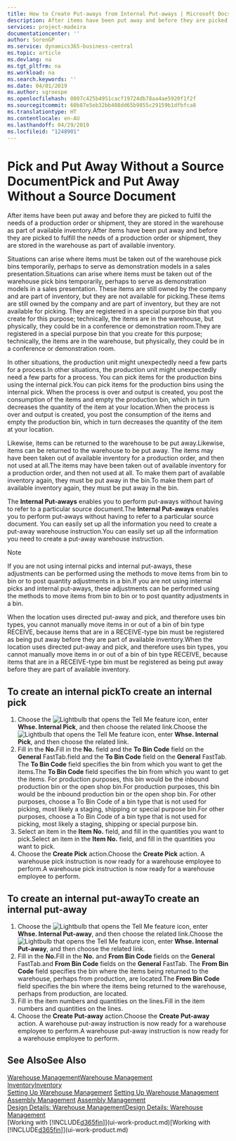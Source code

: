 ```yaml
---
title: How to Create Put-aways from Internal Put-aways | Microsoft Docs
description: After items have been put away and before they are picked to fulfil the needs of a production order or shipment, they are stored in the warehouse as part of available inventory.
services: project-madeira
documentationcenter: ''
author: SorenGP
ms.service: dynamics365-business-central
ms.topic: article
ms.devlang: na
ms.tgt_pltfrm: na
ms.workload: na
ms.search.keywords: ''
ms.date: 04/01/2019
ms.author: sgroespe
ms.openlocfilehash: 0807c425b4951cacf19724db78aa4ae5920f1f2f
ms.sourcegitcommit: 60b87e5eb32bb408dd65b9855c29159b1dfbfca8
ms.translationtype: HT
ms.contentlocale: en-AU
ms.lasthandoff: 04/29/2019
ms.locfileid: "1248901"
---
```

# <a name="pick-and-put-away-without-a-source-document"></a><span data-ttu-id="704a0-103">Pick and Put Away Without a Source Document</span><span class="sxs-lookup"><span data-stu-id="704a0-103">Pick and Put Away Without a Source Document</span></span>
<span data-ttu-id="704a0-104">After items have been put away and before they are picked to fulfil the needs of a production order or shipment, they are stored in the warehouse as part of available inventory.</span><span class="sxs-lookup"><span data-stu-id="704a0-104">After items have been put away and before they are picked to fulfill the needs of a production order or shipment, they are stored in the warehouse as part of available inventory.</span></span>  

<span data-ttu-id="704a0-105">Situations can arise where items must be taken out of the warehouse pick bins temporarily, perhaps to serve as demonstration models in a sales presentation.</span><span class="sxs-lookup"><span data-stu-id="704a0-105">Situations can arise where items must be taken out of the warehouse pick bins temporarily, perhaps to serve as demonstration models in a sales presentation.</span></span> <span data-ttu-id="704a0-106">These items are still owned by the company and are part of inventory, but they are not available for picking.</span><span class="sxs-lookup"><span data-stu-id="704a0-106">These items are still owned by the company and are part of inventory, but they are not available for picking.</span></span> <span data-ttu-id="704a0-107">They are registered in a special purpose bin that you create for this purpose; technically, the items are in the warehouse, but physically, they could be in a conference or demonstration room.</span><span class="sxs-lookup"><span data-stu-id="704a0-107">They are registered in a special purpose bin that you create for this purpose; technically, the items are in the warehouse, but physically, they could be in a conference or demonstration room.</span></span>  

<span data-ttu-id="704a0-108">In other situations, the production unit might unexpectedly need a few parts for a process.</span><span class="sxs-lookup"><span data-stu-id="704a0-108">In other situations, the production unit might unexpectedly need a few parts for a process.</span></span> <span data-ttu-id="704a0-109">You can pick items for the production bins using the internal pick.</span><span class="sxs-lookup"><span data-stu-id="704a0-109">You can pick items for the production bins using the internal pick.</span></span> <span data-ttu-id="704a0-110">When the process is over and output is created, you post the consumption of the items and empty the production bin, which in turn decreases the quantity of the item at your location.</span><span class="sxs-lookup"><span data-stu-id="704a0-110">When the process is over and output is created, you post the consumption of the items and empty the production bin, which in turn decreases the quantity of the item at your location.</span></span>  

<span data-ttu-id="704a0-111">Likewise, items can be returned to the warehouse to be put away.</span><span class="sxs-lookup"><span data-stu-id="704a0-111">Likewise, items can be returned to the warehouse to be put away.</span></span> <span data-ttu-id="704a0-112">The items may have been taken out of available inventory for a production order, and then not used at all.</span><span class="sxs-lookup"><span data-stu-id="704a0-112">The items may have been taken out of available inventory for a production order, and then not used at all.</span></span> <span data-ttu-id="704a0-113">To make them part of available inventory again, they must be put away in the bin.</span><span class="sxs-lookup"><span data-stu-id="704a0-113">To make them part of available inventory again, they must be put away in the bin.</span></span>  

<span data-ttu-id="704a0-114">The **Internal Put-aways** enables you to perform put-aways without having to refer to a particular source document.</span><span class="sxs-lookup"><span data-stu-id="704a0-114">The **Internal Put-aways** enables you to perform put-aways without having to refer to a particular source document.</span></span> <span data-ttu-id="704a0-115">You can easily set up all the information you need to create a put-away warehouse instruction.</span><span class="sxs-lookup"><span data-stu-id="704a0-115">You can easily set up all the information you need to create a put-away warehouse instruction.</span></span>  

> [!NOTE]  
>  <span data-ttu-id="704a0-116">If you are not using internal picks and internal put-aways, these adjustments can be performed using the methods to move items from bin to bin or to post quantity adjustments in a bin.</span><span class="sxs-lookup"><span data-stu-id="704a0-116">If you are not using internal picks and internal put-aways, these adjustments can be performed using the methods to move items from bin to bin or to post quantity adjustments in a bin.</span></span>  
>   
>  <span data-ttu-id="704a0-117">When the location uses directed put-away and pick, and therefore uses bin types, you cannot manually move items in or out of a bin of bin type RECEIVE, because items that are in a RECEIVE-type bin must be registered as being put away before they are part of available inventory.</span><span class="sxs-lookup"><span data-stu-id="704a0-117">When the location uses directed put-away and pick, and therefore uses bin types, you cannot manually move items in or out of a bin of bin type RECEIVE, because items that are in a RECEIVE-type bin must be registered as being put away before they are part of available inventory.</span></span>  

## <a name="to-create-an-internal-pick"></a><span data-ttu-id="704a0-118">To create an internal pick</span><span class="sxs-lookup"><span data-stu-id="704a0-118">To create an internal pick</span></span>  
1.  <span data-ttu-id="704a0-119">Choose the ![Lightbulb that opens the Tell Me feature](media/ui-search/search_small.png "Tell me what you want to do") icon, enter **Whse. Internal Pick**, and then choose the related link.</span><span class="sxs-lookup"><span data-stu-id="704a0-119">Choose the ![Lightbulb that opens the Tell Me feature](media/ui-search/search_small.png "Tell me what you want to do") icon, enter **Whse. Internal Pick**, and then choose the related link.</span></span>  
2.  <span data-ttu-id="704a0-120">Fill in the **No.**</span><span class="sxs-lookup"><span data-stu-id="704a0-120">Fill in the **No.**</span></span> <span data-ttu-id="704a0-121">field and the **To Bin Code** field on the **General** FastTab.</span><span class="sxs-lookup"><span data-stu-id="704a0-121">field and the **To Bin Code** field on the **General** FastTab.</span></span> <span data-ttu-id="704a0-122">The **To Bin Code** field specifies the bin from which you want to get the items.</span><span class="sxs-lookup"><span data-stu-id="704a0-122">The **To Bin Code** field specifies the bin from which you want to get the items.</span></span> <span data-ttu-id="704a0-123">For production purposes, this bin would be the inbound production bin or the open shop bin.</span><span class="sxs-lookup"><span data-stu-id="704a0-123">For production purposes, this bin would be the inbound production bin or the open shop bin.</span></span> <span data-ttu-id="704a0-124">For other purposes, choose a To Bin Code of a bin type that is not used for picking, most likely a staging, shipping or special purpose bin.</span><span class="sxs-lookup"><span data-stu-id="704a0-124">For other purposes, choose a To Bin Code of a bin type that is not used for picking, most likely a staging, shipping or special purpose bin.</span></span>  
3.  <span data-ttu-id="704a0-125">Select an item in the **Item No.** field, and fill in the quantities you want to pick.</span><span class="sxs-lookup"><span data-stu-id="704a0-125">Select an item in the **Item No.** field, and fill in the quantities you want to pick.</span></span>  
4. <span data-ttu-id="704a0-126">Choose the **Create Pick** action.</span><span class="sxs-lookup"><span data-stu-id="704a0-126">Choose the **Create Pick** action.</span></span> <span data-ttu-id="704a0-127">A warehouse pick instruction is now ready for a warehouse employee to perform.</span><span class="sxs-lookup"><span data-stu-id="704a0-127">A warehouse pick instruction is now ready for a warehouse employee to perform.</span></span>  

## <a name="to-create-an-internal-put-away"></a><span data-ttu-id="704a0-128">To create an internal put-away</span><span class="sxs-lookup"><span data-stu-id="704a0-128">To create an internal put-away</span></span>  
1.  <span data-ttu-id="704a0-129">Choose the ![Lightbulb that opens the Tell Me feature](media/ui-search/search_small.png "Tell me what you want to do") icon, enter **Whse. Internal Put-away**, and then choose the related link.</span><span class="sxs-lookup"><span data-stu-id="704a0-129">Choose the ![Lightbulb that opens the Tell Me feature](media/ui-search/search_small.png "Tell me what you want to do") icon, enter **Whse. Internal Put-away**, and then choose the related link.</span></span>  
2.  <span data-ttu-id="704a0-130">Fill in the **No.**</span><span class="sxs-lookup"><span data-stu-id="704a0-130">Fill in the **No.**</span></span> <span data-ttu-id="704a0-131">and **From Bin Code** fields on the **General** FastTab.</span><span class="sxs-lookup"><span data-stu-id="704a0-131">and **From Bin Code** fields on the **General** FastTab.</span></span> <span data-ttu-id="704a0-132">The **From Bin Code** field specifies the bin where the items being returned to the warehouse, perhaps from production, are located.</span><span class="sxs-lookup"><span data-stu-id="704a0-132">The **From Bin Code** field specifies the bin where the items being returned to the warehouse, perhaps from production, are located.</span></span>  
3.  <span data-ttu-id="704a0-133">Fill in the item numbers and quantities on the lines.</span><span class="sxs-lookup"><span data-stu-id="704a0-133">Fill in the item numbers and quantities on the lines.</span></span>  
4.  <span data-ttu-id="704a0-134">Choose the **Create Put-away** action.</span><span class="sxs-lookup"><span data-stu-id="704a0-134">Choose the **Create Put-away** action.</span></span> <span data-ttu-id="704a0-135">A warehouse put-away instruction is now ready for a warehouse employee to perform.</span><span class="sxs-lookup"><span data-stu-id="704a0-135">A warehouse put-away instruction is now ready for a warehouse employee to perform.</span></span>  

## <a name="see-also"></a><span data-ttu-id="704a0-136">See Also</span><span class="sxs-lookup"><span data-stu-id="704a0-136">See Also</span></span>  
[<span data-ttu-id="704a0-137">Warehouse Management</span><span class="sxs-lookup"><span data-stu-id="704a0-137">Warehouse Management</span></span>](warehouse-manage-warehouse.md)  
[<span data-ttu-id="704a0-138">Inventory</span><span class="sxs-lookup"><span data-stu-id="704a0-138">Inventory</span></span>](inventory-manage-inventory.md)  
<span data-ttu-id="704a0-139">[Setting Up Warehouse Management](warehouse-setup-warehouse.md)   </span><span class="sxs-lookup"><span data-stu-id="704a0-139">[Setting Up Warehouse Management](warehouse-setup-warehouse.md)   </span></span>  
<span data-ttu-id="704a0-140">[Assembly Management](assembly-assemble-items.md)  </span><span class="sxs-lookup"><span data-stu-id="704a0-140">[Assembly Management](assembly-assemble-items.md)  </span></span>  
[<span data-ttu-id="704a0-141">Design Details: Warehouse Management</span><span class="sxs-lookup"><span data-stu-id="704a0-141">Design Details: Warehouse Management</span></span>](design-details-warehouse-management.md)  
<span data-ttu-id="704a0-142">[Working with [!INCLUDE[d365fin](includes/d365fin_md.md)]](ui-work-product.md)</span><span class="sxs-lookup"><span data-stu-id="704a0-142">[Working with [!INCLUDE[d365fin](includes/d365fin_md.md)]](ui-work-product.md)</span></span>
